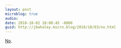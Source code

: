 ```yaml
---
layout: post
microblog: true
audio: 
date: 2018-10-02 18:08:45 -0800
guid: http://jbwhaley.micro.blog/2018/10/03/no.html
---
```

[No](https://www.bbc.co.uk/news/health-45721671).

